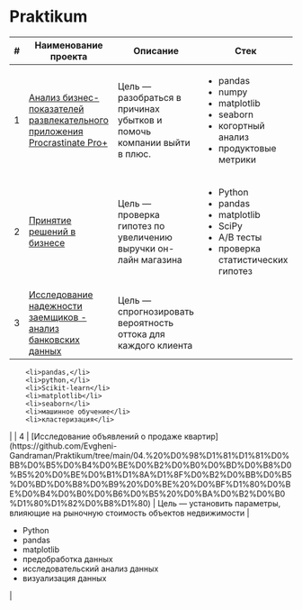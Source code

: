 # Praktikum

| #  | Наименование проекта                                             | Описание                                                                                  | Стек                     |
|----|-------------------------------------------------------------------|------------------------------------------------------------------------------------------|--------------------------|
| 1  | [Анализ бизнес-показателей развлекательного приложения Procrastinate Pro+](https://github.com/Evgheni-Gandraman/Praktikum/tree/main/01.%20%D0%90%D0%BD%D0%B0%D0%BB%D0%B8%D0%B7%20%D0%B1%D0%B8%D0%B7%D0%BD%D0%B5%D1%81%20%D0%BF%D0%BE%D0%BA%D0%B0%D0%B7%D0%B0%D1%82%D0%B5%D0%BB%D0%B5%D0%B9%20%D0%BF%D1%80%D0%B8%D0%BB%D0%BE%D0%B6%D0%B5%D0%BD%D0%B8%D1%8F) | Цель — разобраться в причинах убытков и помочь компании выйти в плюс.                    | <ul><li>pandas</li><li>numpy</li><li>matplotlib</li><li>seaborn</li><li>когортный анализ</li><li>продуктовые метрики</li></ul> |
| 2  | [Принятие решений в бизнесе](https://github.com/Evgheni-Gandraman/Praktikum/tree/main/02.%20%D0%9F%D1%80%D0%B8%D0%BD%D1%8F%D1%82%D0%B8%D0%B5%20%D1%80%D0%B5%D1%88%D0%B5%D0%BD%D0%B8%D0%B9%20%D0%B2%20%D0%B1%D0%B8%D0%B7%D0%BD%D0%B5%D1%81%D0%B5) | Цель — проверка гипотез по увеличению выручки он-лайн магазина | <ul><li>Python</li><li>pandas</li><li>matplotlib</li><li>SciPy</li><li>A/B тесты<li>проверка статистических гипотез</li></li></ul> |
| 3  | [Исследование надежности заемщиков - анализ банковских данных](https://github.com/Evgheni-Gandraman/Praktikum/tree/main/03.%20%D0%9F%D1%80%D0%BE%D0%B3%D0%BD%D0%BE%D0%B7%D0%B8%D1%80%D0%BE%D0%B2%D0%B0%D0%BD%D0%B8%D0%B5%20%D0%B2%D0%B5%D1%80%D0%BE%D1%8F%D1%82%D0%BD%D0%BE%D1%81%D1%82%D0%B8%20%D0%BE%D1%82%D1%82%D0%BE%D0%BA%D0%B0%20%D0%BF%D0%BE%D0%BB%D1%8C%D0%B7%D0%BE%D0%B2%D0%B0%D1%82%D0%B5%D0%BB%D0%B5%D0%B9%20%D0%B4%D0%BB%D1%8F%20%D1%84%D0%B8%D1%82%D0%BD%D0%B5%D1%81-%D1%86%D0%B5%D0%BD%D1%82%D1%80%D0%BE%D0%B2) | Цель — спрогнозировать вероятность оттока для каждого клиента | <ul>
        <li>pandas,</li>
        <li>python,</li>
        <li>Scikit-learn</li>
        <li>matplotlib</li>
        <li>seaborn</li>
        <li>машинное обучение</li>
        <li>кластеризация</li>
</ul>     |
| 4  | [Исследование объявлений о продаже квартир](https://github.com/Evgheni-Gandraman/Praktikum/tree/main/04.%20%D0%98%D1%81%D1%81%D0%BB%D0%B5%D0%B4%D0%BE%D0%B2%D0%B0%D0%BD%D0%B8%D0%B5%20%D0%BE%D0%B1%D1%8A%D1%8F%D0%B2%D0%BB%D0%B5%D0%BD%D0%B8%D0%B9%20%D0%BE%20%D0%BF%D1%80%D0%BE%D0%B4%D0%B0%D0%B6%D0%B5%20%D0%BA%D0%B2%D0%B0%D1%80%D1%82%D0%B8%D1%80) | Цель — установить параметры, влияющие на рыночную стоимость объектов недвижимости | <ul><li>Python</li><li>pandas</li><li>matplotlib</li><li>предобработка данных</li><li>исследовательский анализ данных</li><li>визуализация данных</li></ul> |
